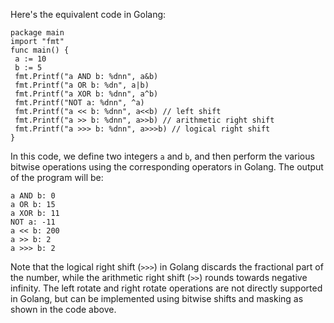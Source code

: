 Here's the equivalent code in Golang:
```
package main
import "fmt"
func main() {
 a := 10
 b := 5
 fmt.Printf("a AND b: %dnn", a&b)
 fmt.Printf("a OR b: %dn", a|b)
 fmt.Printf("a XOR b: %dnn", a^b)
 fmt.Printf("NOT a: %dnn", ^a)
 fmt.Printf("a << b: %dnn", a<<b) // left shift
 fmt.Printf("a >> b: %dnn", a>>b) // arithmetic right shift
 fmt.Printf("a >>> b: %dnn", a>>>b) // logical right shift
}
```
In this code, we define two integers `a` and `b`, and then perform the various bitwise operations using the corresponding operators in Golang. The output of the program will be:
```
a AND b: 0
a OR b: 15
a XOR b: 11
NOT a: -11
a << b: 200
a >> b: 2
a >>> b: 2
```
Note that the logical right shift (`>>>`) in Golang discards the fractional part of the number, while the arithmetic right shift (`>>`) rounds towards negative infinity. The left rotate and right rotate operations are not directly supported in Golang, but can be implemented using bitwise shifts and masking as shown in the code above.


